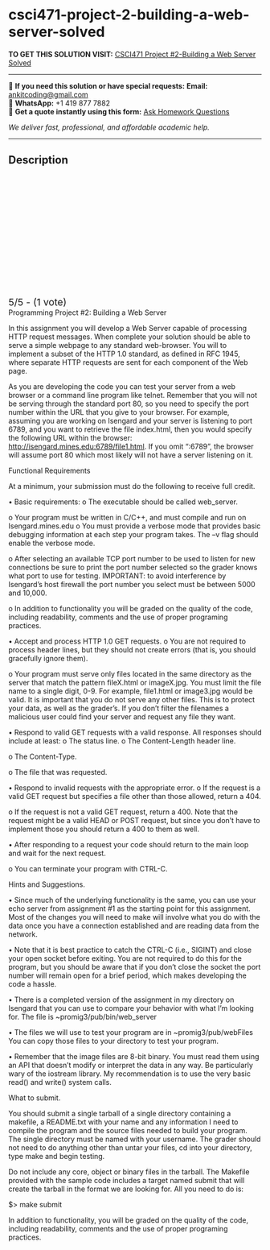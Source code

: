 # csci471-project-2-building-a-web-server-solved
**TO GET THIS SOLUTION VISIT:** [CSCI471 Project #2-Building a Web Server Solved](https://www.ankitcodinghub.com/product/csci471-solved/)


---

📩 **If you need this solution or have special requests:** **Email:** ankitcoding@gmail.com  
📱 **WhatsApp:** +1 419 877 7882  
📄 **Get a quote instantly using this form:** [Ask Homework Questions](https://www.ankitcodinghub.com/services/ask-homework-questions/)

*We deliver fast, professional, and affordable academic help.*

---

<h2>Description</h2>



<div class="kk-star-ratings kksr-auto kksr-align-center kksr-valign-top" data-payload="{&quot;align&quot;:&quot;center&quot;,&quot;id&quot;:&quot;117411&quot;,&quot;slug&quot;:&quot;default&quot;,&quot;valign&quot;:&quot;top&quot;,&quot;ignore&quot;:&quot;&quot;,&quot;reference&quot;:&quot;auto&quot;,&quot;class&quot;:&quot;&quot;,&quot;count&quot;:&quot;1&quot;,&quot;legendonly&quot;:&quot;&quot;,&quot;readonly&quot;:&quot;&quot;,&quot;score&quot;:&quot;5&quot;,&quot;starsonly&quot;:&quot;&quot;,&quot;best&quot;:&quot;5&quot;,&quot;gap&quot;:&quot;4&quot;,&quot;greet&quot;:&quot;Rate this product&quot;,&quot;legend&quot;:&quot;5\/5 - (1 vote)&quot;,&quot;size&quot;:&quot;24&quot;,&quot;title&quot;:&quot;CSCI471 Project #2-Building a Web Server Solved&quot;,&quot;width&quot;:&quot;138&quot;,&quot;_legend&quot;:&quot;{score}\/{best} - ({count} {votes})&quot;,&quot;font_factor&quot;:&quot;1.25&quot;}">

<div class="kksr-stars">

<div class="kksr-stars-inactive">
            <div class="kksr-star" data-star="1" style="padding-right: 4px">


<div class="kksr-icon" style="width: 24px; height: 24px;"></div>
        </div>
            <div class="kksr-star" data-star="2" style="padding-right: 4px">


<div class="kksr-icon" style="width: 24px; height: 24px;"></div>
        </div>
            <div class="kksr-star" data-star="3" style="padding-right: 4px">


<div class="kksr-icon" style="width: 24px; height: 24px;"></div>
        </div>
            <div class="kksr-star" data-star="4" style="padding-right: 4px">


<div class="kksr-icon" style="width: 24px; height: 24px;"></div>
        </div>
            <div class="kksr-star" data-star="5" style="padding-right: 4px">


<div class="kksr-icon" style="width: 24px; height: 24px;"></div>
        </div>
    </div>

<div class="kksr-stars-active" style="width: 138px;">
            <div class="kksr-star" style="padding-right: 4px">


<div class="kksr-icon" style="width: 24px; height: 24px;"></div>
        </div>
            <div class="kksr-star" style="padding-right: 4px">


<div class="kksr-icon" style="width: 24px; height: 24px;"></div>
        </div>
            <div class="kksr-star" style="padding-right: 4px">


<div class="kksr-icon" style="width: 24px; height: 24px;"></div>
        </div>
            <div class="kksr-star" style="padding-right: 4px">


<div class="kksr-icon" style="width: 24px; height: 24px;"></div>
        </div>
            <div class="kksr-star" style="padding-right: 4px">


<div class="kksr-icon" style="width: 24px; height: 24px;"></div>
        </div>
    </div>
</div>


<div class="kksr-legend" style="font-size: 19.2px;">
            5/5 - (1 vote)    </div>
    </div>
Programming Project #2: Building a Web Server

In this assignment you will develop a Web Server capable of processing HTTP request messages. When complete your solution should be able to serve a simple webpage to any standard web-browser. You will to implement a subset of the HTTP 1.0 standard, as defined in RFC 1945, where separate HTTP requests are sent for each component of the Web page.

As you are developing the code you can test your server from a web browser or a command line program like telnet. Remember that you will not be serving through the standard port 80, so you need to specify the port number within the URL that you give to your browser. For example, assuming you are working on Isengard and your server is listening to port 6789, and you want to retrieve the file index.html, then you would specify the following URL within the browser: http://isengard.mines.edu:6789/file1.html. If you omit “:6789”, the browser will assume port 80 which most likely will not have a server listening on it.

Functional Requirements

At a minimum, your submission must do the following to receive full credit.

• Basic requirements: o The executable should be called web_server.

o Your program must be written in C/C++, and must compile and run on Isengard.mines.edu o You must provide a verbose mode that provides basic debugging information at each step your program takes. The –v flag should enable the verbose mode.

o After selecting an available TCP port number to be used to listen for new connections be sure to print the port number selected so the grader knows what port to use for testing. IMPORTANT: to avoid interference by Isengard’s host firewall the port number you select must be between 5000 and 10,000.

o In addition to functionality you will be graded on the quality of the code, including readability, comments and the use of proper programing practices.

• Accept and process HTTP 1.0 GET requests. o You are not required to process header lines, but they should not create errors (that is, you should gracefully ignore them).

o Your program must serve only files located in the same directory as the server that match the pattern fileX.html or imageX.jpg. You must limit the file name to a single digit, 0-9. For example, file1.html or image3.jpg would be valid. It is important that you do not serve any other files. This is to protect your data, as well as the grader’s. If you don’t filter the filenames a malicious user could find your server and request any file they want.

• Respond to valid GET requests with a valid response. All responses should include at least: o The status line. o The Content-Length header line.

o The Content-Type.

o The file that was requested.

• Respond to invalid requests with the appropriate error. o If the request is a valid GET request but specifies a file other than those allowed, return a 404.

o If the request is not a valid GET request, return a 400. Note that the request might be a valid HEAD or POST request, but since you don’t have to implement those you should return a 400 to them as well.

• After responding to a request your code should return to the main loop and wait for the next request.

o You can terminate your program with CTRL-C.

Hints and Suggestions.

• Since much of the underlying functionality is the same, you can use your echo server from assignment #1 as the starting point for this assignment. Most of the changes you will need to make will involve what you do with the data once you have a connection established and are reading data from the network.

• Note that it is best practice to catch the CTRL-C (i.e., SIGINT) and close your open socket before exiting. You are not required to do this for the program, but you should be aware that if you don’t close the socket the port number will remain open for a brief period, which makes developing the code a hassle.

• There is a completed version of the assignment in my directory on Isengard that you can use to compare your behavior with what I’m looking for. The file is ~promig3/pub/bin/web_server

• The files we will use to test your program are in ~promig3/pub/webFiles You can copy those files to your directory to test your program.

• Remember that the image files are 8-bit binary. You must read them using an API that doesn’t modify or interpret the data in any way. Be particularly wary of the iostream library. My recommendation is to use the very basic read() and write() system calls.

What to submit.

You should submit a single tarball of a single directory containing a makefile, a README.txt with your name and any information I need to compile the program and the source files needed to build your program. The single directory must be named with your username. The grader should not need to do anything other than untar your files, cd into your directory, type make and begin testing.

Do not include any core, object or binary files in the tarball. The Makefile provided with the sample code includes a target named submit that will create the tarball in the format we are looking for. All you need to do is:

$&gt; make submit

In addition to functionality, you will be graded on the quality of the code, including readability, comments and the use of proper programing practices.

